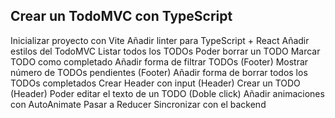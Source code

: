## Crear un TodoMVC con TypeScript

Inicializar proyecto con Vite
Añadir linter para TypeScript + React
Añadir estilos del TodoMVC
Listar todos los TODOs
Poder borrar un TODO
Marcar TODO como completado
Añadir forma de filtrar TODOs (Footer)
Mostrar número de TODOs pendientes (Footer)
Añadir forma de borrar todos los TODOs completados
Crear Header con input (Header)
Crear un TODO (Header)
Poder editar el texto de un TODO (Doble click)
Añadir animaciones con AutoAnimate
Pasar a Reducer
Sincronizar con el backend
